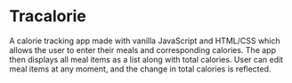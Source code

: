 # Tracalorie

A calorie tracking app made with vanilla JavaScript  and HTML/CSS which allows the user to enter their meals and corresponding calories. The app then displays all meal items as a list along with total calories. User can edit meal items at any moment, and the change in total calories is reflected.

